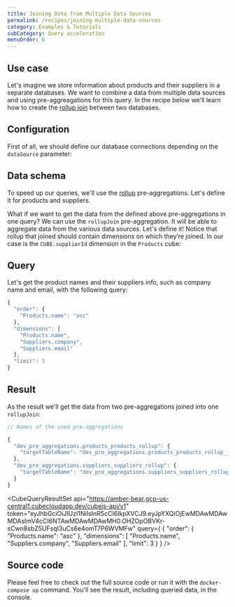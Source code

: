 ```yaml
---
title: Joining Data from Multiple Data Sources
permalink: /recipes/joining-multiple-data-sources
category: Examples & Tutorials
subCategory: Query acceleration
menuOrder: 6
---
```


## Use case

Let's imagine we store information about products and their suppliers in a
separate databases. We want to combine a data from multiple data sources and
using pre-aggreagations for this query. In the recipe below we'll learn how to
create the
[rollup join](https://cube.dev/docs/schema/reference/pre-aggregations#parameters-type-rollupjoin)
between two databases.

## Configuration

First of all, we should define our database connections depending on the
`dataSource` parameter:

<GitHubCodeBlock
  href="https://github.com/cube-js/cube.js/blob/recipes/cross-datasource-join/examples/recipes/joining-multiple-datasources-data/cube.js"
  titleSuffixCount={2}
  part=""
  lang="js"
/>

## Data schema

To speed up our queries, we'll use the
[rollup](https://cube.dev/docs/schema/reference/pre-aggregations#parameters-type-rollup)
pre-aggregations. Let's define it for products and suppliers.

<GitHubCodeBlock
  href="https://github.com/cube-js/cube.js/blob/recipes/cross-datasource-join/examples/recipes/joining-multiple-datasources-data/schema/Products.js"
  titleSuffixCount={2}
  part="productsRollup"
  lang="js"
/>

<GitHubCodeBlock
  href="https://github.com/cube-js/cube.js/blob/recipes/cross-datasource-join/examples/recipes/joining-multiple-datasources-data/schema/Suppliers.js"
  titleSuffixCount={2}
  part="suppliersRollup"
  lang="js"
/>

What if we want to get the data from the defined above pre-aggregations in one
query? We can use the `rollupJoin` pre-aggregation. It will be able to aggregate
data from the various data sources. Let's define it! Notice that rollup that
joined should contain dimensions on which they’re joined. In our case is the
`CUBE.supplierId` dimension in the `Products` cube:

<GitHubCodeBlock
  href="https://github.com/cube-js/cube.js/blob/recipes/cross-datasource-join/examples/recipes/joining-multiple-datasources-data/schema/Products.js"
  titleSuffixCount={2}
  part="combinedRollup"
  lang="js"
/>

## Query

Let's get the product names and their suppliers info, such as company name and
email, with the following query:

```javascript
{
  "order": {
    "Products.name": "asc"
  },
  "dimensions": [
    "Products.name",
    "Suppliers.company",
    "Suppliers.email"
  ],
  "limit": 3
}
```

## Result

As the result we'll get the data from two pre-aggregations joined into one
`rollupJoin`:

```javascript
// Names of the used pre-aggregations

{
  "dev_pre_aggregations.products_products_rollup": {
    "targetTableName": "dev_pre_aggregations.products_products_rollup_jdm0assd_jnwrwqag_1gk0duh"
  },
  "dev_pre_aggregations.suppliers_suppliers_rollup": {
    "targetTableName": "dev_pre_aggregations.suppliers_suppliers_rollup_j5cd0gsr_jf5ivbmx_1gk0b7s"
  }
}
```

<CubeQueryResultSet
api="https://amber-bear.gcp-us-central1.cubecloudapp.dev/cubejs-api/v1"
token="eyJhbGciOiJIUzI1NiIsInR5cCI6IkpXVCJ9.eyJpYXQiOjEwMDAwMDAwMDAsImV4cCI6NTAwMDAwMDAwMH0.OHZOpOBVKr-sCwn8sbZ5UFsqI3uCs6e4omT7P6WVMFw"
query={ 
  { 
    "order": { "Products.name": "asc" }, 
    "dimensions": [ 
      "Products.name",
      "Suppliers.company", 
      "Suppliers.email" 
      ], 
      "limit": 3 
    } 
  } 
/>

## Source code

Please feel free to check out the full source code or run it with the
`docker-compose up` command. You'll see the result, including queried data, in
the console.

<GitHubFolderLink
  href="https://github.com/cube-js/cube.js/tree/recipes/cross-datasource-join/examples/recipes/joining-multiple-datasources-data"
/>
